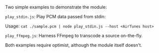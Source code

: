 Two simple examples to demonstrate the module:

`play_stdin.js`: Play PCM data passed from stdin:

Usage: `cat ./sample.pcm | node play_stdin.js --host <AirTunes host>`

`play_ffmpeg.js`: Harness FFmpeg to transcode a source on-the-fly.

Both examples require optimist, although the module itself doesn't.
